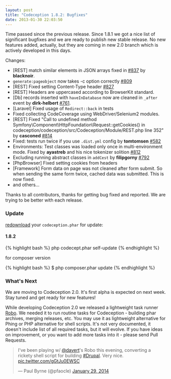 ```yaml
---
layout: post
title: "Codeception 1.8.2: Bugfixes"
date: 2013-01-30 22:03:50
---
```


Time passed since the previous release. Since 1.8.1 we got a nice list of significant bugfixes and we are ready to publish new stable release. No new features added, actually, but they are coming in new 2.0 branch which is actively developed in this days. 

Changes:

* [REST] match similar elements in JSON arrays fixed in [#837](https://github.com/Codeception/Codeception/pull/837) by **blacknoir**.
* `generate:pageobject` now takes -c option correctly [#809](https://github.com/Codeception/Codeception/issues/809)
* [REST] Fixed setting Content-Type header [#827](https://github.com/Codeception/Codeception/issues/827)
* [REST] Headers are uppercased according to BrowserKit standard.
* [Db] records inserted with `haveInDatabase` now are cleaned in `_after` event by **dirk-helbert** [#761](https://github.com/Codeception/Codeception/issues/761).
* [Laravel] Fixed usage of `Redirect::back` in tests 
* Fixed collecting CodeCoverage using WebDriver/Selenium2 modules.
* [REST] Fixed "Call to undefined method Symfony\Component\HttpFoundation\Request::getCookies() in codeception/codeception/src/Codeception/Module/REST.php line 352" by **casconed** [#814](https://github.com/Codeception/Codeception/pull/814)
* Fixed: tests run twice if you use `.dist.yml` config by **tomtomsen** [#582](https://github.com/Codeception/Codeception/issues/582)
* Environments: Test classes was loaded only once in multi-environment mode. Fixed by **ayastreb** and his nice tokenizer solition [#812](https://github.com/Codeception/Codeception/pull/812)
* Excluding running abstract classes in `addCest` by **filipgorny** [#792](https://github.com/Codeception/Codeception/pull/792)
* [PhpBrowser] Fixed setting cookies from headers
* [Framework] Form data on page was not cleaned after form submit. So when sending the same form twice, cached data was submitted. This is now fixed.
* and others...

Thanks to all contributors, thanks for getting bug fixed and reported. We are trying to be better with each release. 


### Update

[redownload](http://codeception.com/thanks.html) your `codeception.phar` for update:

#### 1.8.2
{% highlight bash %}
php codecept.phar self-update
{% endhighlight %}

for composer version

{% highlight bash %}
$ php composer.phar update
{% endhighlight %}

### What's Next

We are moving to Codeception 2.0. It's first alpha is expected on next week. Stay tuned and get ready for new features! 

While developing Codeception 2.0 we released a lightweight task runner [Robo](https://github.com/CodeGyre/Robo). We needed it to run routine tasks for Codeception - building phar archives, merging releases, etc. You may use it as lightweight alternative for Phing or PHP alternative for shell scripts. It's not very documented, it doesn't include list of all required tasks, but it will evolve. If you have ideas on improvement, or you want to add more tasks into it - please send Pull Requests. 


<blockquote class="twitter-tweet" lang="uk"><p>I&#39;ve been playing w/ <a href="https://twitter.com/davert">@davert</a>&#39;s Robo this evening, converting a rickety shell script for building <a href="https://twitter.com/search?q=%23Drupal&amp;src=hash">#Drupal</a>. Very nice. <a href="http://t.co/gGtJu0EWSC">pic.twitter.com/gGtJu0EWSC</a></p>&mdash; Paul Byrne (@pfaocle) <a href="https://twitter.com/pfaocle/statuses/428671971124342784">January 29, 2014</a></blockquote>
<script async src="//platform.twitter.com/widgets.js" charset="utf-8"></script>
